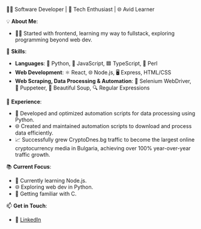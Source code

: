 👨‍💻 Software Developer | 🚀 Tech Enthusiast | 🌐 Avid Learner

💡 **About Me**:
- 🧑‍💻 Started with frontend, learning my way to fullstack, exploring programming beyond web dev.

🔧 **Skills**:
- **Languages**: 🐍 Python, 📜 JavaScript, 🟦 TypeScript, 🐪 Perl
- **Web Development**: ⚛️ React, 🌐 Node.js, 🖥️ Express, HTML/CSS
- **Web Scraping, Data Processing & Automation**: 🤖 Selenium WebDriver, 👾 Puppeteer, 🍲 Beautiful Soup, 🔍 Regular Expressions

🌟 **Experience**:
- 🚀 Developed and optimized automation scripts for data processing using Python.
- 🌐 Created and maintained automation scripts to download and process data efficiently.
- 📈 Successfully grew CryptoDnes.bg traffic to become the largest online cryptocurrency media in Bulgaria, achieving over 100% year-over-year traffic growth.

📚 **Current Focus**:
- 🌱 Currently learning Node.js. 
- 🌐 Exploring web dev in Python.
- 🤖 Getting familiar with C.
  
📫 **Get in Touch**:
- 💼 [LinkedIn](https://www.linkedin.com/in/andrey-kunev/)
